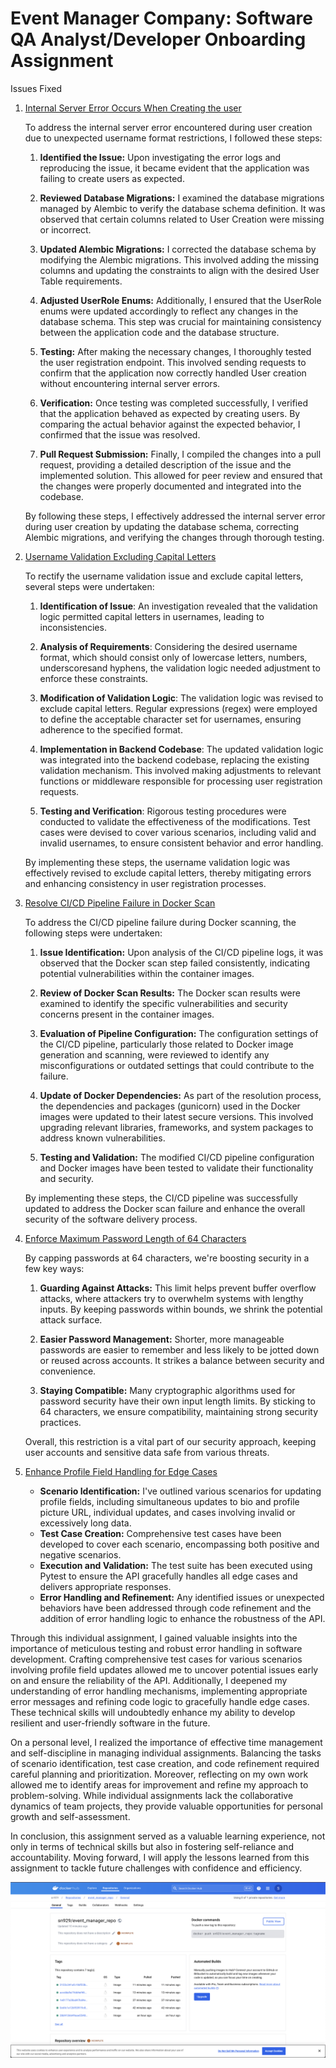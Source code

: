 # Event Manager Company: Software QA Analyst/Developer Onboarding Assignment

Issues Fixed
1. [Internal Server Error Occurs When Creating the user](https://github.com/SashankNallapareddy/event_manager/issues/1)
  
    To address the internal server error encountered during user creation due to unexpected username format restrictions, I followed these steps:
    1. **Identified the Issue:**
      Upon investigating the error logs and reproducing the issue, it became evident that the application was failing to create users as expected.

    2. **Reviewed Database Migrations:**
      I examined the database migrations managed by Alembic to verify the database schema definition. It was observed that certain columns related to User Creation were missing or incorrect.

    3. **Updated Alembic Migrations:**
      I corrected the database schema by modifying the Alembic migrations. This involved adding the missing columns and updating the constraints to align with the desired User Table requirements.

    4. **Adjusted UserRole Enums:**
      Additionally, I ensured that the UserRole enums were updated accordingly to reflect any changes in the database schema. This step was crucial for maintaining consistency between the application code and the database structure.

    5. **Testing:**
      After making the necessary changes, I thoroughly tested the user registration endpoint. This involved sending requests to confirm that the application now correctly handled User creation without encountering internal server errors.

    6. **Verification:**
      Once testing was completed successfully, I verified that the application behaved as expected by creating users. By comparing the actual behavior against the expected behavior, I confirmed that the issue was resolved.

    7. **Pull Request Submission:**
      Finally, I compiled the changes into a pull request, providing a detailed description of the issue and the implemented solution. This allowed for peer review and ensured that the changes were properly documented and integrated into the codebase.

    By following these steps, I effectively addressed the internal server error during user creation by updating the database schema, correcting Alembic migrations, and verifying the changes through thorough testing.

2. [Username Validation Excluding Capital Letters](https://github.com/SashankNallapareddy/event_manager/issues/3)

    To rectify the username validation issue and exclude capital letters, several steps were undertaken:

    1. **Identification of Issue**: An investigation revealed that the validation logic permitted capital letters in usernames, leading to inconsistencies.

    2. **Analysis of Requirements**: Considering the desired username format, which should consist only of lowercase letters, numbers, underscoresand hyphens, the validation logic needed adjustment to enforce these constraints.

    3. **Modification of Validation Logic**: The validation logic was revised to exclude capital letters. Regular expressions (regex) were employed to define the acceptable character set for usernames, ensuring adherence to the specified format.

    4. **Implementation in Backend Codebase**: The updated validation logic was integrated into the backend codebase, replacing the existing validation mechanism. This involved making adjustments to relevant functions or middleware responsible for processing user registration requests.

    5. **Testing and Verification**: Rigorous testing procedures were conducted to validate the effectiveness of the modifications. Test cases were devised to cover various scenarios, including valid and invalid usernames, to ensure consistent behavior and error handling.

    By implementing these steps, the username validation logic was effectively revised to exclude capital letters, thereby mitigating errors and enhancing consistency in user registration processes.


3. [Resolve CI/CD Pipeline Failure in Docker Scan](https://github.com/SashankNallapareddy/event_manager/issues/5)

    To address the CI/CD pipeline failure during Docker scanning, the following steps were undertaken:

    1. **Issue Identification:** Upon analysis of the CI/CD pipeline logs, it was observed that the Docker scan step failed consistently, indicating potential vulnerabilities within the container images.

    2. **Review of Docker Scan Results:** The Docker scan results were examined to identify the specific vulnerabilities and security concerns present in the container images.

    3. **Evaluation of Pipeline Configuration:** The configuration settings of the CI/CD pipeline, particularly those related to Docker image generation and scanning, were reviewed to identify any misconfigurations or outdated settings that could contribute to the failure.

    4. **Update of Docker Dependencies:** As part of the resolution process, the dependencies and packages (gunicorn) used in the Docker images were updated to their latest secure versions. This involved upgrading relevant libraries, frameworks, and system packages to address known vulnerabilities.

    5. **Testing and Validation:** The modified CI/CD pipeline configuration and Docker images have been tested to validate their functionality and security.

    By implementing these steps, the CI/CD pipeline was successfully updated to address the Docker scan failure and enhance the overall security of the software delivery process.


4. [Enforce Maximum Password Length of 64 Characters](https://github.com/SashankNallapareddy/event_manager/issues/7)

    By capping passwords at 64 characters, we're boosting security in a few key ways:

    1. **Guarding Against Attacks:** This limit helps prevent buffer overflow attacks, where attackers try to overwhelm systems with lengthy inputs. By keeping passwords within bounds, we shrink the potential attack surface.

    2. **Easier Password Management:** Shorter, more manageable passwords are easier to remember and less likely to be jotted down or reused across accounts. It strikes a balance between security and convenience.

    3. **Staying Compatible:** Many cryptographic algorithms used for password security have their own input length limits. By sticking to 64 characters, we ensure compatibility, maintaining strong security practices.

    Overall, this restriction is a vital part of our security approach, keeping user accounts and sensitive data safe from various threats.

5. [Enhance Profile Field Handling for Edge Cases](https://github.com/SashankNallapareddy/event_manager/issues/9)
    - **Scenario Identification:** I've outlined various scenarios for updating profile fields, including simultaneous updates to bio and profile picture URL, individual updates, and cases involving invalid or excessively long data.
    - **Test Case Creation:** Comprehensive test cases have been developed to cover each scenario, encompassing both positive and negative scenarios.
    - **Execution and Validation:** The test suite has been executed using Pytest to ensure the API gracefully handles all edge cases and delivers appropriate responses.
    - **Error Handling and Refinement:** Any identified issues or unexpected behaviors have been addressed through code refinement and the addition of error handling logic to enhance the robustness of the API.


Through this individual assignment, I gained valuable insights into the importance of meticulous testing and robust error handling in software development. Crafting comprehensive test cases for various scenarios involving profile field updates allowed me to uncover potential issues early on and ensure the reliability of the API. Additionally, I deepened my understanding of error handling mechanisms, implementing appropriate error messages and refining code logic to gracefully handle edge cases. These technical skills will undoubtedly enhance my ability to develop resilient and user-friendly software in the future.

On a personal level, I realized the importance of effective time management and self-discipline in managing individual assignments. Balancing the tasks of scenario identification, test case creation, and code refinement required careful planning and prioritization. Moreover, reflecting on my own work allowed me to identify areas for improvement and refine my approach to problem-solving. While individual assignments lack the collaborative dynamics of team projects, they provide valuable opportunities for personal growth and self-assessment.

In conclusion, this assignment served as a valuable learning experience, not only in terms of technical skills but also in fostering self-reliance and accountability. Moving forward, I will apply the lessons learned from this assignment to tackle future challenges with confidence and efficiency.


![Docker Screenshot](docker_screenshot.png)